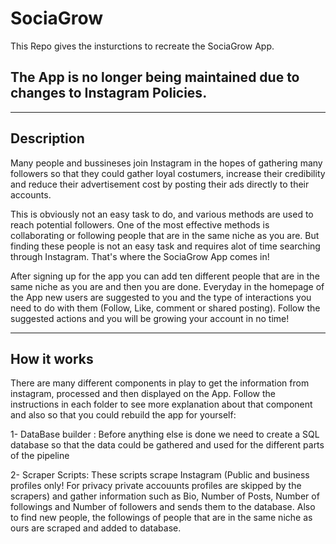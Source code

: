 # SociaGrow

This Repo gives the insturctions to recreate the SociaGrow App. 
## The App is no longer being maintained due to changes to Instagram Policies. 
-----

## Description

Many people and bussineses join Instagram in the hopes of gathering many followers so that they could gather loyal costumers, increase their credibility and reduce their advertisement cost by posting their ads directly to their accounts. 

This is obviously not an easy task to do, and various methods are used to reach potential followers. One of the most effective methods is collaborating or following people that are in the same niche as you are. But finding these people is not an easy task and requires alot of time searching through Instagram. That's where the SociaGrow App comes in! 

After signing up for the app you can add ten different people that are in the same niche as you are and then you are done. Everyday in the homepage of the App new users are suggested to you and the type of interactions you need to do with them (Follow, Like, comment or shared posting). Follow the suggested actions and you will be growing your account in no time!

---

## How it works 

There are many different components in play to get the information from instagram, processed and then displayed on the App. Follow the instructions in each folder to see more explanation about that component and also so that you could rebuild the app for yourself:

1- DataBase builder : Before anything else is done we need to create a SQL database so that the data could be gathered and used for the different parts of the pipeline

2- Scraper Scripts: These scripts scrape Instagram (Public and business profiles only! For privacy private accouunts profiles are skipped by the scrapers) and gather information such as Bio, Number of Posts, Number of followings and Number of followers and sends them to the database. Also to find new people, the followings of people that are in the same niche as ours are scraped and added to database.

